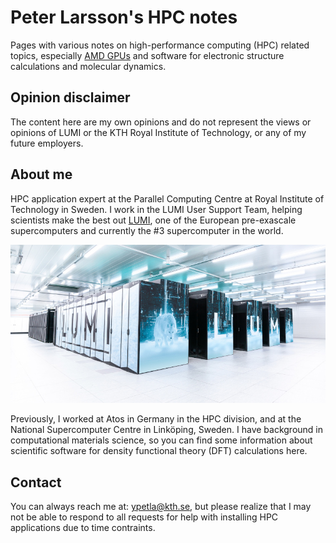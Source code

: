 # Peter Larsson's HPC notes

Pages with various notes on high-performance computing (HPC) related topics, especially [AMD GPUs](https://www.amd.com/en/graphics/instinct-server-accelerators) and software for electronic structure calculations and molecular dynamics.

## Opinion disclaimer

The content here are my own opinions and do not represent the views or opinions of LUMI or the KTH Royal Institute of Technology, or any of my future employers.

## About me

HPC application expert at the Parallel Computing Centre at Royal Institute of Technology in Sweden. I work in the LUMI User Support Team, helping scientists make the best out [LUMI](https://www.lumi-supercomputer.eu/), one of the European pre-exascale supercomputers and currently the #3 supercomputer in the world. 

![Picture of the LUMI supercomputer machine room](LUMI_supercomputer_2022_small.jpg "LUMI supercomputer")

Previously, I worked at Atos in Germany in the HPC division, and at the National Supercomputer Centre in Linköping, Sweden. I have background in computational materials science, so you can find some information about scientific software for density functional theory (DFT) calculations here.

## Contact

You can always reach me at: ypetla@kth.se, but please realize that I may not be able to respond to all requests for help with installing HPC applications due to time contraints.
